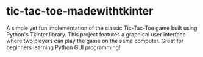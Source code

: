 # tic-tac-toe-madewithtkinter
A simple yet fun implementation of the classic Tic-Tac-Toe game built using Python's Tkinter library. This project features a graphical user interface where two players can play the game on the same computer. Great for beginners learning Python GUI programming!
